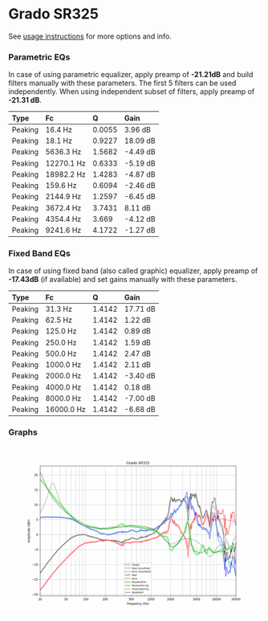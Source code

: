 # Grado SR325
See [usage instructions](https://github.com/jaakkopasanen/AutoEq#usage) for more options and info.

### Parametric EQs
In case of using parametric equalizer, apply preamp of **-21.21dB** and build filters manually
with these parameters. The first 5 filters can be used independently.
When using independent subset of filters, apply preamp of **-21.31 dB**.

| Type    | Fc         |      Q | Gain     |
|:--------|:-----------|:-------|:---------|
| Peaking | 16.4 Hz    | 0.0055 | 3.96 dB  |
| Peaking | 18.1 Hz    | 0.9227 | 18.09 dB |
| Peaking | 5636.3 Hz  | 1.5682 | -4.49 dB |
| Peaking | 12270.1 Hz | 0.6333 | -5.19 dB |
| Peaking | 18982.2 Hz | 1.4283 | -4.87 dB |
| Peaking | 159.6 Hz   | 0.6094 | -2.46 dB |
| Peaking | 2144.9 Hz  | 1.2597 | -6.45 dB |
| Peaking | 3672.4 Hz  | 3.7431 | 8.11 dB  |
| Peaking | 4354.4 Hz  | 3.669  | -4.12 dB |
| Peaking | 9241.6 Hz  | 4.1722 | -1.27 dB |

### Fixed Band EQs
In case of using fixed band (also called graphic) equalizer, apply preamp of **-17.43dB**
(if available) and set gains manually with these parameters.

| Type    | Fc         |      Q | Gain     |
|:--------|:-----------|:-------|:---------|
| Peaking | 31.3 Hz    | 1.4142 | 17.71 dB |
| Peaking | 62.5 Hz    | 1.4142 | 1.22 dB  |
| Peaking | 125.0 Hz   | 1.4142 | 0.89 dB  |
| Peaking | 250.0 Hz   | 1.4142 | 1.59 dB  |
| Peaking | 500.0 Hz   | 1.4142 | 2.47 dB  |
| Peaking | 1000.0 Hz  | 1.4142 | 2.11 dB  |
| Peaking | 2000.0 Hz  | 1.4142 | -3.40 dB |
| Peaking | 4000.0 Hz  | 1.4142 | 0.18 dB  |
| Peaking | 8000.0 Hz  | 1.4142 | -7.00 dB |
| Peaking | 16000.0 Hz | 1.4142 | -6.68 dB |

### Graphs
![](./Grado%20SR325.png)